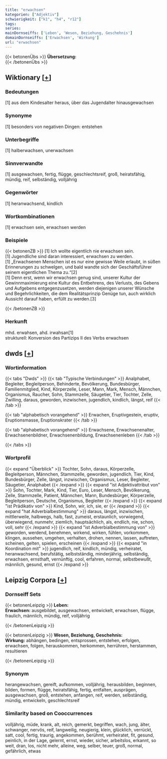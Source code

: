 ```yaml
---
title: "erwachsen"
kategorien: ["Adjektiv"]
schwierigkeit: ["k1", "h4", "r12"]
tags:
series:
mainDornseiffs: ['Leben', 'Wesen, Beziehung, Geschehnis']
domainDornseiffs: ['Erwachsen', 'Wirkung']
url: "erwachsen"
---
```


{{< betonenÜbs >}}
**Übersetzung:**  
{{< /betonenÜbs >}}

## Wiktionary [[+](https://de.wiktionary.org/wiki/erwachsen)]

### Bedeutungen
[1] aus dem Kindesalter heraus, über das Jugendalter hinausgewachsen  

### Synonyme
[1] besonders von negativen Dingen: entstehen  

### Unterbegriffe
[1] halberwachsen, unerwachsen  

### Sinnverwandte
[1] ausgewachsen, fertig, flügge, geschlechtsreif, groß, heiratsfähig, mündig, reif, selbständig, volljährig  

### Gegenwörter
[1] heranwachsend, kindlich  

### Wortkombinationen
[1] erwachsen sein, erwachsen werden  

### Beispiele
{{< betonenZB >}}
[1] Ich wollte eigentlich nie erwachsen sein.  
[1] Jugendliche sind daran interessiert, erwachsen zu werden.  
[1] „Erwachsenen Menschen ist es nur eine gewisse Weile erlaubt, in süßen Erinnerungen zu schwelgen, und bald wandte sich der Geschäftsführer seinem eigentlichen Thema zu.“[2]  
[1] Denn erst, wenn wir erwachsen genug sind, unserer Kultur der Gewinnmaximierung eine Kultur des Entbehrens, des Verlusts, des Gebens und Aufgebens entgegenzusetzen, werden diejenigen unserer Wünsche und Begehrlichkeiten, die dem Realitätsprinzip Genüge tun, auch wirklich Aussicht darauf haben, erfüllt zu werden.[3]  

{{< /betonenZB >}}
### Herkunft
mhd. erwahsen, ahd. irwahsan[1]  
strukturell: Konversion des Partizips II des Verbs erwachsen  



## dwds [[+](https://www.dwds.de/wb/erwachsen)]

### Wortinformation
{{< tabs "Dwds" >}}
{{< tab "Typische Verbindungen" >}}
Analphabet, Begleiter, Begleitperson, Behinderte, Bevölkerung, Bundesbürger, Familienmitglied, Kind, Körperzelle, Leser, Mann, Mark, Mensch, Männchen, Organismus, Raucher, Sohn, Stammzelle, Säugetier, Tier, Tochter, Zelle, Zwilling, daraus, geworden, inzwischen, jugendlich, kindlich, längst, reif
{{< /tab >}}

{{< tab "alphabetisch vorangehend" >}}
Erwachen, Eruptivgestein, eruptiv, Eruptionsmasse, Eruptionskrater
{{< /tab >}}

{{< tab "alphabetisch vorangehend" >}}
Erwachsene, Erwachsenenalter, Erwachsenenbildner, Erwachsenenbildung, Erwachsenenleben
{{< /tab >}}

{{< /tabs >}}

### Wortprofil
{{< expand "Überblick" >}} Tochter, Sohn, daraus, Körperzelle, Begleitperson, Männchen, Stammzelle, geworden, jugendlich, Tier, Kind, Bundesbürger, Zelle, längst, inzwischen, Organismus, Leser, Begleiter, Säugetier, Analphabet {{< /expand >}}
{{< expand "ist Adjektivattribut von" >}} Sohn, Tochter, Mark, Kind, Tier, Euro, Leser, Mensch, Bevölkerung, Zelle, Stammzelle, Patient, Männchen, Mann, Bundesbürger, Körperzelle, Begleitperson, Deutsche, Organismus, Begleiter {{< /expand >}}
{{< expand "ist Prädikativ von" >}} Kind, Sohn, wir, ich, sie, er {{< /expand >}}
{{< expand "hat Adverbialbestimmung" >}} daraus, längst, inzwischen, mittlerweile, halbwegs, halb, fast, zumeist, erstaunlich, vorwiegend, überwiegend, nunmehr, ziemlich, hauptsächlich, als, endlich, nie, schon, voll, sehr {{< /expand >}}
{{< expand "ist Adverbialbestimmung von" >}} geworden, werdend, benehmen, wirkend, wirken, fühlen, vorkommen, klingen, aussehen, umgehen, verhalten, drohen, nennen, lassen, auftreten, scheinen, gelten, spielen, erscheinen {{< /expand >}}
{{< expand "in Koordination mit" >}} jugendlich, reif, kindlich, mündig, verheiratet, heranwachsend, berufstätig, selbstständig, minderjährig, selbständig, erwachsen, ernsthaft, vernünftig, cool, erfahren, normal, selbstbewußt, männlich, gesund, ernst {{< /expand >}}

## Leipzig Corpora [[+](https://corpora.uni-leipzig.de/en/res?word=erwachsen&corpusId=deu_newscrawl-public_2018)]

### Dornseiff Sets
{{< betonenLeipzig >}}
**Leben:**  
**Erwachsen:** ausgebildet, ausgewachsen, entwickelt, erwachsen, flügge, fraulich, männlich, mündig, reif, volljährig  

{{< /betonenLeipzig >}}


{{< betonenLeipzig >}}
**Wesen, Beziehung, Geschehnis:**  
**Wirkung:** abhängen, bedingen, entsprossen, entstehen, erfolgen, erwachsen, folgen, herauskommen, herkommen, herrühren, herstammen, resultieren  

{{< /betonenLeipzig >}}

### Synonym
herangewachsen, gereift, aufkommen, volljährig, herausbilden, beginnen, bilden, formen, flügge, heiratsfähig, fertig, entfalten, ausprägen, ausgewachsen, groß, entstehen, anfangen, reif, werden, selbständig, mündig, entwickeln, geschlechtsreif


### Similarity based on Cooccurrences
volljährig, müde, krank, alt, reich, gemerkt, begriffen, wach, jung, älter, schwanger, nervös, reif, langweilig, neugierig, klein, glücklich, verrückt, satt, cool, fertig, traurig, angekommen, berühmt, verheiratet, fit, gesund, peinlich, in der Lage, gelernt, ernst, wieder, sicher, arbeitslos, erkannt, so weit, dran, los, nicht mehr, alleine, weg, selber, teuer, groß, normal, gefährlich, etwas

